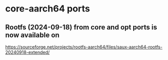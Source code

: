# core-aarch64 ports

## Rootfs (2024-09-18) from core and opt ports is now available on

https://sourceforge.net/projects/rootfs-aarch64/files/saux-aarch64-rootfs-20240918-extended/